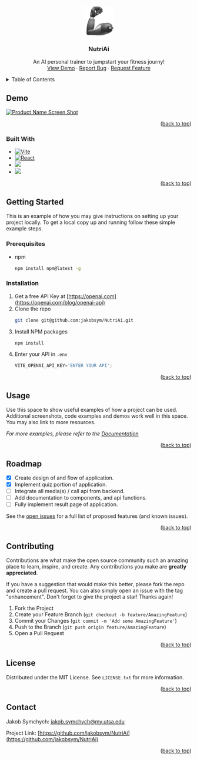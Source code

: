 <!-- Improved compatibility of back to top link: See: https://github.com/othneildrew/Best-README-Template/pull/73 -->
<a name="readme-top"></a>
<!--
*** Thanks for checking out the Best-README-Template. If you have a suggestion
*** that would make this better, please fork the repo and create a pull request
*** or simply open an issue with the tag "enhancement".
*** Don't forget to give the project a star!
*** Thanks again! Now go create something AMAZING! :D
-->



<!-- PROJECT SHIELDS -->
<!--
*** I'm using markdown "reference style" links for readability.
*** Reference links are enclosed in brackets [ ] instead of parentheses ( ).
*** See the bottom of this document for the declaration of the reference variables
*** for contributors-url, forks-url, etc. This is an optional, concise syntax you may use.
*** https://www.markdownguide.org/basic-syntax/#reference-style-links
-->




<!-- PROJECT LOGO -->
<br />
<div align="center">
  <a href="https://github.com/jakobsym/NutriAi">
    <img src="images/mechanical_arm.png" alt="Logo" width="80" height="80">
  </a>

  <h3 align="center">NutriAi</h3>

  <p align="center">
    An AI personal trainer to jumpstart your fitness journy!
    <br />
    <a href="https://github.com/jakobsym/NutriAi">View Demo</a>
    ·
    <a href="https://github.com/jakobsym/NutriAi/issues">Report Bug</a>
    ·
    <a href="https://github.com/jakobsym/NutriAi/issues">Request Feature</a>
  </p>
</div>



<!-- TABLE OF CONTENTS -->
<details>
  <summary>Table of Contents</summary>
  <ol>
    <li>
      <a href="#about-the-project">About The Project</a>
      <ul>
        <li><a href="#built-with">Built With</a></li>
      </ul>
    </li>
    <li>
      <a href="#getting-started">Getting Started</a>
      <ul>
        <li><a href="#prerequisites">Prerequisites</a></li>
        <li><a href="#installation">Installation</a></li>
      </ul>
    </li>
    <li><a href="#usage">Usage</a></li>
    <li><a href="#roadmap">Roadmap</a></li>
    <li><a href="#contributing">Contributing</a></li>
    <li><a href="#license">License</a></li>
    <li><a href="#contact">Contact</a></li>
  </ol>
</details>



<!-- ABOUT THE PROJECT -->
## Demo

[![Product Name Screen Shot][product-screenshot]](https://example.com)


<p align="right">(<a href="#readme-top">back to top</a>)</p>



### Built With
* [![Vite][Vite.js]][Vite-url]
* [![React][React.js]][React-url]
* [![][TypeScript]][TypeScript-url]
* [![][TailWind]][TailWind-url]


<p align="right">(<a href="#readme-top">back to top</a>)</p>



<!-- GETTING STARTED -->
## Getting Started

This is an example of how you may give instructions on setting up your project locally.
To get a local copy up and running follow these simple example steps.

### Prerequisites

* npm
  ```sh
  npm install npm@latest -g
  ```

### Installation

1. Get a free API Key at [https://openai.com](https://openai.com/blog/openai-api)
2. Clone the repo
   ```sh
   git clone git@github.com:jakobsym/NutriAi.git
   ```
3. Install NPM packages
   ```sh
   npm install
   ```
4. Enter your API in `.env`
   ```js
   VITE_OPENAI_API_KEY='ENTER YOUR API';
   ```

<p align="right">(<a href="#readme-top">back to top</a>)</p>



<!-- USAGE EXAMPLES -->
## Usage

Use this space to show useful examples of how a project can be used. Additional screenshots, code examples and demos work well in this space. You may also link to more resources.

_For more examples, please refer to the [Documentation](https://example.com)_

<p align="right">(<a href="#readme-top">back to top</a>)</p>



<!-- ROADMAP -->
## Roadmap

- [x] Create design of and flow of application.
- [x] Implement quiz portion of application.
- [ ] Integrate all media(s) / call api from backend.
- [ ] Add documentation to components, and api functions.
- [ ] Fully implement result page of application.

See the [open issues](https://github.com/jakobsym/NutriAi/issues) for a full list of proposed features (and known issues).

<p align="right">(<a href="#readme-top">back to top</a>)</p>



<!-- CONTRIBUTING -->
## Contributing

Contributions are what make the open source community such an amazing place to learn, inspire, and create. Any contributions you make are **greatly appreciated**.

If you have a suggestion that would make this better, please fork the repo and create a pull request. You can also simply open an issue with the tag "enhancement".
Don't forget to give the project a star! Thanks again!

1. Fork the Project
2. Create your Feature Branch (`git checkout -b feature/AmazingFeature`)
3. Commit your Changes (`git commit -m 'Add some AmazingFeature'`)
4. Push to the Branch (`git push origin feature/AmazingFeature`)
5. Open a Pull Request

<p align="right">(<a href="#readme-top">back to top</a>)</p>



<!-- LICENSE -->
## License

Distributed under the MIT License. See `LICENSE.txt` for more information.

<p align="right">(<a href="#readme-top">back to top</a>)</p>



<!-- CONTACT -->
## Contact

Jakob Symchych: jakob.symchych@my.utsa.edu

Project Link: [https://github.com/jakobsym/NutriAi](https://github.com/jakobsym/NutriAi)

<p align="right">(<a href="#readme-top">back to top</a>)</p>

<!-- MARKDOWN LINKS & IMAGES -->
[product-screenshot]: images/screenshot.png

[Vite.js]: https://img.shields.io/badge/Vite-646CFF?style=for-the-badge&logo=vite&logoColor=white
[Vite-url]: https://vitejs.dev/
[TypeScript]: https://img.shields.io/badge/TypeScript-0769AD?style=for-the-badge&logo=typescript&logoColor=white
[TypeScript-url]: https://www.typescriptlang.org/
[Next.js]: https://img.shields.io/badge/next.js-000000?style=for-the-badge&logo=nextdotjs&logoColor=white
[Next-url]:  https://nextjs.org/
[React.js]: https://img.shields.io/badge/React-20232A?style=for-the-badge&logo=react&logoColor=61DAFB
[React-url]: https://reactjs.org/
[TailWind]: https://img.shields.io/badge/TailWind_Css-06B6D4?style=for-the-badge&logo=tailwindcss&logoColor=white
[TailWind-url]: https://tailwindcss.com/
